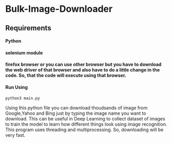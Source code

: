 # Bulk-Image-Downloader


## Requirements
#### Python
#### selenium module 
#### firefox browser or you can use other browser but you have to download the web driver of that browser and also have to do a little change in the code. So, that the code will execute using that browser.

#### Run Using
```python3 main.py```

Using this python file you can download thoudsands of image from Google,Yahoo and Bing just by typing the image name you want to download.
This can be useful in Deep Learning to collect dataset of images to train the model to learn how different things look using image recognition.
This program uses threading and multiprocessing. So, downloading will be very fast.
